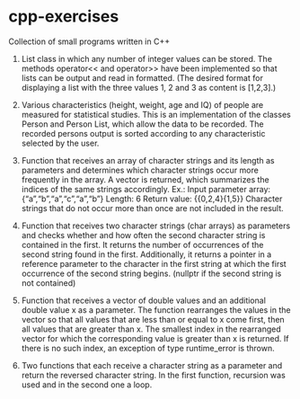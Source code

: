 # cpp-exercises
Collection of small programs written in C++



1. List class in which any number of integer values can be stored. The methods operator<< and operator>> have been implemented so that lists can be output and read in formatted. (The desired format for displaying a list with the three values 1, 2 and 3 as content is [1,2,3].)

2. Various characteristics (height, weight, age and IQ) of people are measured for statistical studies. This is an implementation of the classes Person and Person List, which allow the data to be recorded. The recorded persons output is sorted according to any characteristic selected by the user.

3. Function that receives an array of character strings and its length as parameters and determines which character strings occur more frequently in the array. A vector<vector> is returned, which summarizes the indices of the same strings accordingly. Ex.: Input parameter array: {“a”,“b”,“a”,“c”,“a”,“b”} Length: 6 Return value: {{0,2,4}{1,5}} Character strings that do not occur more than once are not included in the result.

4. Function that receives two character strings (char arrays) as parameters and checks whether and how often the second character string is contained in the first. It returns the number of occurrences of the second string found in the first. Additionally, it returns a pointer in a reference parameter to the character in the first string at which the first occurrence of the second string begins. (nullptr if the second string is not contained)

5. Function that receives a vector of double values and an additional double value x as a parameter. The function rearranges the values in the vector so that all values that are less than or equal to x come first, then all values that are greater than x. The smallest index in the rearranged vector for which the corresponding value is greater than x is returned. If there is no such index, an exception of type runtime_error is thrown.

7. Two functions that each receive a character string as a parameter and return the reversed character string. In the first function, recursion was used and in the second one a loop.
